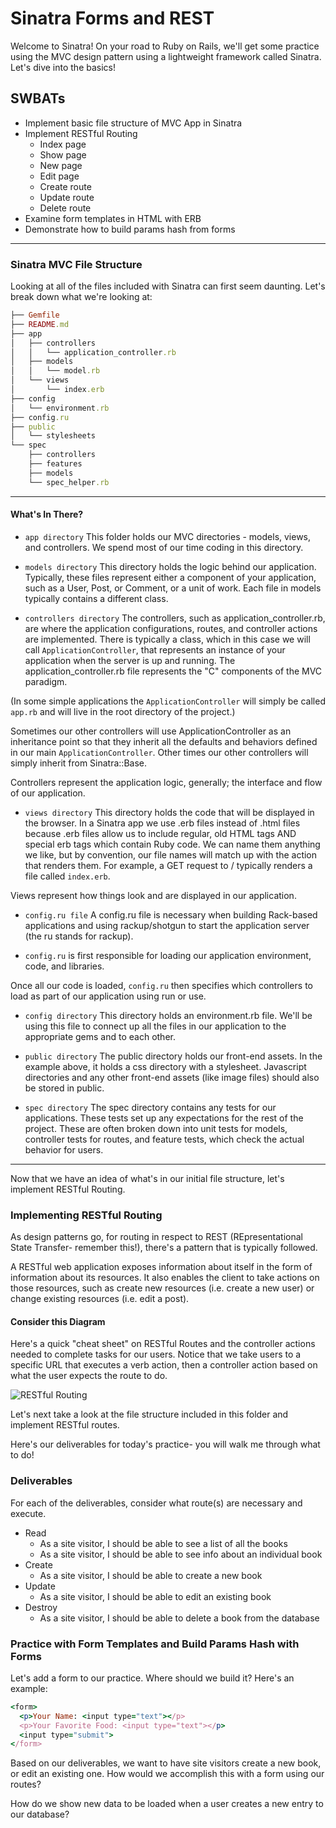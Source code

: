 # Sinatra Forms and REST 
Welcome to Sinatra! On your road to Ruby on Rails, we'll get some practice using the MVC design pattern using a lightweight framework called Sinatra. Let's dive into the basics!

## SWBATs
- Implement basic file structure of MVC App in Sinatra
- Implement RESTful Routing
    - Index page
    - Show page
    - New page
    - Edit page
    - Create route
    - Update route
    - Delete route
- Examine form templates in HTML with ERB
- Demonstrate how to build params hash from forms

---

### Sinatra MVC File Structure

Looking at all of the files included with Sinatra can first seem daunting. Let's break down what we're looking at: 

```rb
├── Gemfile
├── README.md
├── app
│   ├── controllers
│   │   └── application_controller.rb
│   ├── models
│   │   └── model.rb
│   └── views
│       └── index.erb
├── config
│   └── environment.rb
├── config.ru
├── public
│   └── stylesheets
└── spec
    ├── controllers
    ├── features
    ├── models
    └── spec_helper.rb
```
---

#### What's In There? 

- `app directory`
This folder holds our MVC directories - models, views, and controllers. We spend most of our time coding in this directory.


- `models directory`
This directory holds the logic behind our application. Typically, these files represent either a component of your application, such as a User, Post, or Comment, or a unit of work. Each file in models typically contains a different class. 


- `controllers directory`
The controllers, such as application_controller.rb, are where the application configurations, routes, and controller actions are implemented. There is typically a class, which in this case we will call `ApplicationController`, that represents an instance of your application when the server is up and running. The application_controller.rb file represents the "C" components of the MVC paradigm.

(In some simple applications the `ApplicationController` will simply be called `app.rb` and will live in the root directory of the project.)

Sometimes our other controllers will use ApplicationController as an inheritance point so that they inherit all the defaults and behaviors defined in our main `ApplicationController`. Other times our other controllers will simply inherit from Sinatra::Base.

Controllers represent the application logic, generally; the interface and flow of our application.


- `views directory`
This directory holds the code that will be displayed in the browser. In a Sinatra app we use .erb files instead of .html files because .erb files allow us to include regular, old HTML tags AND special erb tags which contain Ruby code. We can name them anything we like, but by convention, our file names will match up with the action that renders them. For example, a GET request to / typically renders a file called `index.erb`.

Views represent how things look and are displayed in our application. 


- `config.ru file`
A config.ru file is necessary when building Rack-based applications and using rackup/shotgun to start the application server (the ru stands for rackup).

- `config.ru` is first responsible for loading our application environment, code, and libraries.

Once all our code is loaded, `config.ru` then specifies which controllers to load as part of our application using run or use.


- `config directory`
This directory holds an environment.rb file. We'll be using this file to connect up all the files in our application to the appropriate gems and to each other.


- `public directory`
The public directory holds our front-end assets. In the example above, it holds a css directory with a stylesheet. Javascript directories and any other front-end assets (like image files) should also be stored in public.


- `spec directory`
The spec directory contains any tests for our applications. These tests set up any expectations for the rest of the project. These are often broken down into unit tests for models, controller tests for routes, and feature tests, which check the actual behavior for users.

---

Now that we have an idea of what's in our initial file structure, let's implement RESTful Routing. 

### Implementing RESTful Routing
As design patterns go, for routing in respect to REST (REpresentational State Transfer- remember this!), there's a pattern that is typically followed. 

A RESTful web application exposes information about itself in the form of information about its resources. It also enables the client to take actions on those resources, such as create new resources (i.e. create a new user) or change existing resources (i.e. edit a post).

#### Consider this Diagram 

Here's a quick "cheat sheet" on RESTful Routes and the controller actions needed to complete tasks for our users. Notice that we take users to a specific URL that executes a verb action, then a controller action based on what the user expects the route to do.

![RESTful Routing](https://sahilthakur7blog.files.wordpress.com/2017/07/51a50-restful-routes.png)

Let's next take a look at the file structure included in this folder and implement RESTful routes. 

Here's our deliverables for today's practice- you will walk me through what to do! 

### Deliverables
For each of the deliverables, consider what route(s) are necessary and execute.

- Read
    - As a site visitor, I should be able to see a list of all the books
    - As a site visitor, I should be able to see info about an individual book
- Create
    - As a site visitor, I should be able to create a new book
- Update
    - As a site visitor, I should be able to edit an existing book
- Destroy
    - As a site visitor, I should be able to delete a book from the database

### Practice with Form Templates and Build Params Hash with Forms

Let's add a form to our practice. Where should we build it? Here's an example: 

```rb
<form>
  <p>Your Name: <input type="text"></p>
  <p>Your Favorite Food: <input type="text"></p>
  <input type="submit">
</form>
```

Based on our deliverables, we want to have site visitors create a new book, or edit an existing one. How would we accomplish this with a form using our routes? 

How do we show new data to be loaded when a user creates a new entry to our database? 